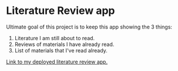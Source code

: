 # Literature Review app

Ultimate goal of this project is to keep this app showing the 3 things:
</br>

<ol>
  <li>Literature I am still about to read.</li>
  <li>Reviews of materials I have already read.</li>
  <li>List of materials that I've read already.</li>
</ol>

<a href="https://literature-review.netlify.app">Link to my deployed literature review app.</a>
